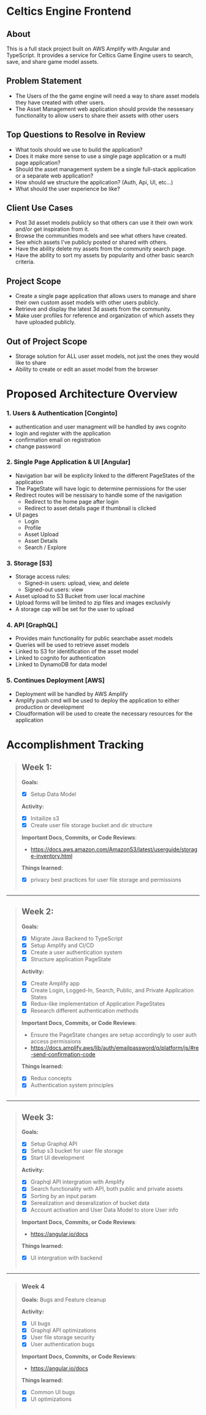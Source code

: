# Celtics Engine Frontend

## About
This is a full stack project built on AWS Amplify with Angular and TypeScript. It provides a service for Celtics Game Engine users to search, save, and share game model assets.

## Problem Statement
- The Users of the the game engine will need a way to share asset models they have created with other users.
- The Asset Management web application should provide the nessesary functionality to allow users to share their assets with other users

## Top Questions to Resolve in Review
- What tools should we use to build the application?
- Does it make more sense to use a single page application or a multi page application?
- Should the asset management system be a single full-stack application or a separate web application?
- How should we structure the application? (Auth, Api, UI, etc...)
- What should the user experience be like?

## Client Use Cases
- Post 3d asset models publicly so that others can use it their own work and/or get inspiration from it.
- Browse the communities models and see what others have created.
- See which assets I've publicly posted or shared with others.
- Have the ability delete my assets from the community search page.
- Have the ability to sort my assets by popularity and other basic search criteria.

## Project Scope
- Create a single page application that allows users to manage and share their own custom asset models with other users publicly.
- Retrieve and display the latest 3d assets from the community.
- Make user profiles for reference and organization of which assets they have uploaded publicly.

## Out of Project Scope
- Storage solution for ALL user asset models, not just the ones they would like to share
- Ability to create or edit an asset model from the browser


# Proposed Architecture Overview

### 1. Users & Authentication [Conginto]
- authentication and user managment will be handled by aws cognito
- login and register with the application
- confirmation email on registration
- change password 

### 2. Single Page Application & UI [Angular] 

- Navigation bar will be explicity linked to the different PageStates of the application 
- The PageState will have logic to determine permissions for the user
- Redirect routes will be nessisary to handle some of the navigation
    - Redirect to the home page after login
    - Redirect to asset details page if thumbnail is clicked
- UI pages
    - Login 
    - Profile 
    - Asset Upload 
    - Asset Details
    - Search / Explore    

### 3. Storage [S3]
- Storage access rules:
    - Signed-in users: upload, view, and delete 
    - Signed-out users: view 
- Asset upload to S3 Bucket from user local machine
- Upload forms will be limited to zip files and images exclusivly
- A storage cap will be set for the user to upload

### 4. API [GraphQL]
- Provides main functionality for public searchabe asset models
- Queries will be used to retrieve asset models
- Linked to S3 for identification of the asset model
- Linked to cognito for authentication
- Linked to DynamoDB for data model

### 5. Continues Deployment [AWS]
- Deployment will be handled by AWS Amplify
- Amplify push cmd will be used to deploy the application to either production or development
- Cloudformation will be used to create the necessary resources for the application

# Accomplishment Tracking

>## Week 1:
>**Goals:**
> - [X] Setup Data Model
> 
>**Activity:**
> - [X] Initailize s3 
> - [X] Create user file storage bucket and dir structure
> 
>**Important Docs, Commits, or Code Reviews**:
> - https://docs.aws.amazon.com/AmazonS3/latest/userguide/storage-inventory.html
> 
>**Things learned:**
> - [X] privacy best practices for user file storage and permissions
> <br></br>
---
>## Week 2:
>**Goals:**
> - [X] Migrate Java Backend to TypeScript
> - [X] Setup Amplify and CI/CD
> - [X] Create a user authentication system
> - [X] Structure application PageState
>
>**Activity:** 
> - [X] Create Amplify app 
> - [X] Create Login, Logged-In, Search, Public, and Private Application States 
> - [X] Redux-like implementation of Application PageStates
> - [X] Research different authentication methods
>
>**Important Docs, Commits, or Code Reviews**:
> - Ensure the PageState changes are setup accordingly to user auth access permissions
> - https://docs.amplify.aws/lib/auth/emailpassword/q/platform/js/#re-send-confirmation-code
>
>**Things learned:**
> - [X] Redux concepts
> - [X] Authentication system principles 
> <br></br>
---
>## Week 3: 
>**Goals:**
> - [X] Setup Graphql API
> - [X] Setup s3 bucket for user file storage
> - [X] Start UI development
>
>**Activity:**
> - [X] Graphql API intergration with Amplify
> - [X] Search functionality with API, both public and private assets 
> - [X] Sorting by an input param 
> - [X] Serealization and deseralization of bucket data
> - [X] Account activation and User Data Model to store User info
>
>**Important Docs, Commits, or Code Reviews**:
> - https://angular.io/docs
>
>**Things learned:**
> - [X] UI intergration with backend
> <br></br>
---
>### Week 4
>**Goals:**
>Bugs and Feature cleanup 
>
>**Activity:**
> - [X] UI bugs
> - [X] Graphql API optimizations
> - [X] User file storage security
> - [X] User authentication bugs
>
>**Important Docs, Commits, or Code Reviews**:
> - https://angular.io/docs
>
>**Things learned:**
> - [X] Common UI bugs
> - [X] UI optimizations
> <br></br>

